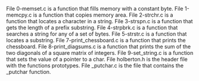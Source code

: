 File 0-memset.c is a function that fills memory with a constant byte.
File 1-memcpy.c is a function that copies memory area.
File 2-strchr.c is a function that locates a character in a string.
File 3-strspn.c is a function that gets the length of a prefix substring.
File 4-strpbrk.c is a function that searches a string for any of a set of bytes.
File 5-strstr.c is a function that locates a substring.
File 7-print_chessboard.c is a function that prints the chessboard.
File 8-print_diagsums.c is a function that prints the sum of the two diagonals of a square matrix of integers.
File 9-set_string.c is a function that sets the value of a pointer to a char.
File holberton.h is the header file with the functions prototypes.
File _putchar.c is the file that contains the _putchar function.
